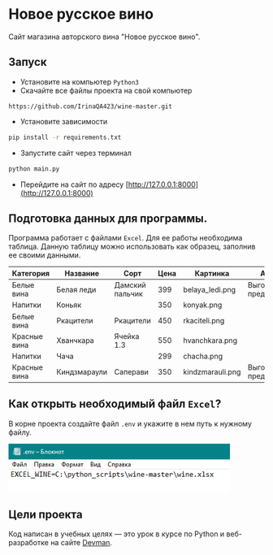# Новое русское вино

Сайт магазина авторского вина "Новое русское вино".

## Запуск

- Установите на компьютер `Python3`
- Скачайте все файлы проекта на свой компьютер

```
https://github.com/IrinaQA423/wine-master.git
```

- Установите зависимости

```sh
pip install -r requirements.txt
```

- Запустите сайт через терминал 

```sh
python main.py
```

- Перейдите на сайт по адресу [http://127.0.0.1:8000](http://127.0.0.1:8000)

## Подготовка  данных для  программы.

Программа  работает  с файлами  `Excel`. Для  ее работы  необходима  таблица. Данную таблицу  можно  использовать как  образец, заполнив  ее  своими  данными.

| Категория   | Название    | Сорт           |Цена   |  Картинка       | Акция                |
|-------------|-------------|----------------|-------|-----------------|----------------------|
| Белые вина  | Белая леди  |Дамский пальчик | 399   | belaya_ledi.png | Выгодное предложение |
| Напитки     | Коньяк      |                | 350   | konyak.png      |                      |
| Белые вина  | Ркацители   | Ркацители      | 450   | rkaciteli.png   |                      |
|Красные вина | Хванчкара   | Ячейка 1.3     | 550   | hvanchkara.png  |                      |
| Напитки     | Чача        |                | 299   | chacha.png      |                      |
|Красные вина |Киндзмараули | Саперави       | 350   |kindzmarauli.png | Выгодное предложение |


## Как открыть необходимый  файл `Excel`?

В корне проекта создайте файл `.env` и укажите в нем путь к нужному файлу.

![](https://github.com/IrinaQA423/gists1/blob/main/Screenshot_17.png?raw=true)

## Цели проекта

Код написан в учебных целях — это урок в курсе по Python и веб-разработке на сайте [Devman](https://dvmn.org).







